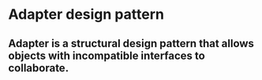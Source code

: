 # Adapter design pattern

## Adapter is a structural design pattern that allows objects with incompatible interfaces to collaborate.
